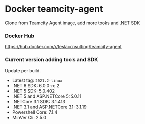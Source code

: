 # Docker teamcity-agent

Clone from Teamcity Agent image, add more tooks and .NET SDK

### Docker Hub

https://hub.docker.com/r/teslaconsulting/teamcity-agent

### Current version adding tools and SDK

Update per build.

- Latest tag: `2021.2-linux`
- .NET 6 SDK: 6.0.0-rc.2
- .NET 5 SDK: 5.0.402
- .NET 5 and ASP.NETCore 5: 5.0.11
- .NETCore 3.1 SDK: 3.1.413
- .NET 3.1 and ASP.NETCore 3.1: 3.1.19
- Powershell Core: 7.1.4
- MinVer Cli: 2.5.0
